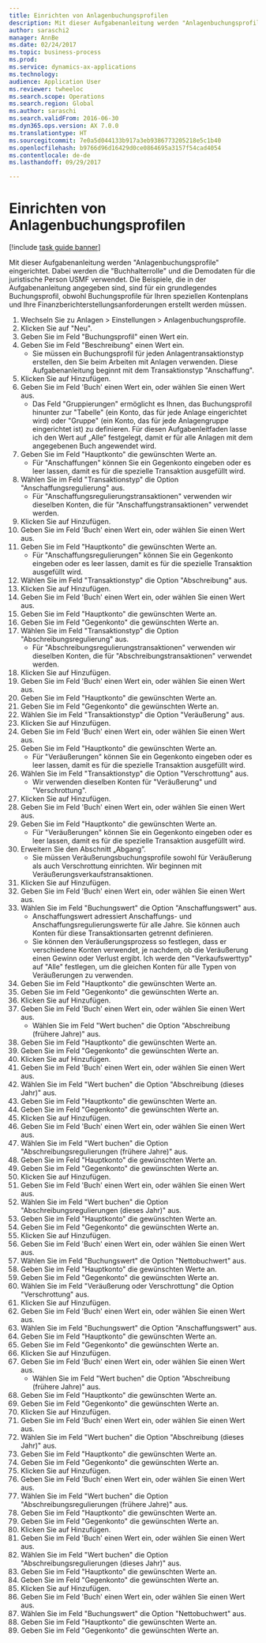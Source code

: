 ```yaml
--- 
title: Einrichten von Anlagenbuchungsprofilen
description: Mit dieser Aufgabenanleitung werden "Anlagenbuchungsprofile" eingerichtet.
author: saraschi2
manager: AnnBe
ms.date: 02/24/2017
ms.topic: business-process
ms.prod: 
ms.service: dynamics-ax-applications
ms.technology: 
audience: Application User
ms.reviewer: twheeloc
ms.search.scope: Operations
ms.search.region: Global
ms.author: saraschi
ms.search.validFrom: 2016-06-30
ms.dyn365.ops.version: AX 7.0.0
ms.translationtype: HT
ms.sourcegitcommit: 7e0a5d044133b917a3eb9386773205218e5c1b40
ms.openlocfilehash: b9766d96d16429d0ce0864695a3157f54cad4054
ms.contentlocale: de-de
ms.lasthandoff: 09/29/2017

---
```

# <a name="set-up-fixed-asset-posting-profiles"></a>Einrichten von Anlagenbuchungsprofilen

[!include [task guide banner](../../includes/task-guide-banner.md)]

Mit dieser Aufgabenanleitung werden "Anlagenbuchungsprofile" eingerichtet.  Dabei werden die "Buchhalterrolle" und die Demodaten für die juristische Person USMF verwendet.  Die Beispiele, die in der Aufgabenanleitung angegeben sind, sind für ein grundlegendes Buchungsprofil, obwohl Buchungsprofile für Ihren speziellen Kontenplans und Ihre Finanzberichterstellungsanforderungen erstellt werden müssen.

1. Wechseln Sie zu Anlagen > Einstellungen > Anlagenbuchungsprofile.
2. Klicken Sie auf "Neu".
3. Geben Sie im Feld "Buchungsprofil" einen Wert ein.
4. Geben Sie im Feld "Beschreibung" einen Wert ein.
    * Sie müssen ein Buchungsprofil für jeden Anlagentransaktionstyp erstellen, den Sie beim Arbeiten mit Anlagen verwenden.  Diese Aufgabenanleitung beginnt mit dem Transaktionstyp "Anschaffung".  
5. Klicken Sie auf Hinzufügen.
6. Geben Sie im Feld 'Buch' einen Wert ein, oder wählen Sie einen Wert aus.
    * Das Feld "Gruppierungen" ermöglicht es Ihnen, das Buchungsprofil hinunter zur "Tabelle" (ein Konto, das für jede Anlage eingerichtet wird) oder "Gruppe" (ein Konto, das für jede Anlagengruppe eingerichtet ist) zu definieren.  Für diesen Aufgabenleitfaden lasse ich den Wert auf „Alle” festgelegt, damit er für alle Anlagen mit dem angegebenen Buch angewendet wird.  
7. Geben Sie im Feld "Hauptkonto" die gewünschten Werte an.
    * Für "Anschaffungen" können Sie ein Gegenkonto eingeben oder es leer lassen, damit es für die spezielle Transaktion ausgefüllt wird.    
8. Wählen Sie im Feld "Transaktionstyp" die Option "Anschaffungsregulierung" aus.
    * Für "Anschaffungsregulierungstransaktionen" verwenden wir dieselben Konten, die für "Anschaffungstransaktionen" verwendet werden.  
9. Klicken Sie auf Hinzufügen.
10. Geben Sie im Feld 'Buch' einen Wert ein, oder wählen Sie einen Wert aus.
11. Geben Sie im Feld "Hauptkonto" die gewünschten Werte an.
    * Für "Anschaffungsregulierungen" können Sie ein Gegenkonto eingeben oder es leer lassen, damit es für die spezielle Transaktion ausgefüllt wird.    
12. Wählen Sie im Feld "Transaktionstyp" die Option "Abschreibung" aus.
13. Klicken Sie auf Hinzufügen.
14. Geben Sie im Feld 'Buch' einen Wert ein, oder wählen Sie einen Wert aus.
15. Geben Sie im Feld "Hauptkonto" die gewünschten Werte an.
16. Geben Sie im Feld "Gegenkonto" die gewünschten Werte an.
17. Wählen Sie im Feld "Transaktionstyp" die Option "Abschreibungsregulierung" aus.
    * Für "Abschreibungsregulierungstransaktionen" verwenden wir dieselben Konten, die für "Abschreibungstransaktionen" verwendet werden.  
18. Klicken Sie auf Hinzufügen.
19. Geben Sie im Feld 'Buch' einen Wert ein, oder wählen Sie einen Wert aus.
20. Geben Sie im Feld "Hauptkonto" die gewünschten Werte an.
21. Geben Sie im Feld "Gegenkonto" die gewünschten Werte an.
22. Wählen Sie im Feld "Transaktionstyp" die Option "Veräußerung" aus.
23. Klicken Sie auf Hinzufügen.
24. Geben Sie im Feld 'Buch' einen Wert ein, oder wählen Sie einen Wert aus.
25. Geben Sie im Feld "Hauptkonto" die gewünschten Werte an.
    * Für "Veräußerungen" können Sie ein Gegenkonto eingeben oder es leer lassen, damit es für die spezielle Transaktion ausgefüllt wird.  
26. Wählen Sie im Feld "Transaktionstyp" die Option "Verschrottung" aus.
    * Wir verwenden dieselben Konten für "Veräußerung" und "Verschrottung".  
27. Klicken Sie auf Hinzufügen.
28. Geben Sie im Feld 'Buch' einen Wert ein, oder wählen Sie einen Wert aus.
29. Geben Sie im Feld "Hauptkonto" die gewünschten Werte an.
    * Für "Veräußerungen" können Sie ein Gegenkonto eingeben oder es leer lassen, damit es für die spezielle Transaktion ausgefüllt wird.  
30. Erweitern Sie den Abschnitt „Abgang”.
    * Sie müssen Veräußerungsbuchungsprofile sowohl für Veräußerung als auch Verschrottung einrichten.  Wir beginnen mit Veräußerungsverkaufstransaktionen.  
31. Klicken Sie auf Hinzufügen.
32. Geben Sie im Feld 'Buch' einen Wert ein, oder wählen Sie einen Wert aus.
33. Wählen Sie im Feld "Buchungswert" die Option "Anschaffungswert" aus.
    * Anschaffungswert adressiert Anschaffungs- und Anschaffungsregulierungswerte für alle Jahre.  Sie können auch Konten für diese Transaktionsarten getrennt definieren.  
    * Sie können den Veräußerungsprozess so festlegen, dass er verschiedene Konten verwendet, je nachdem, ob die Veräußerung einen Gewinn oder Verlust ergibt.  Ich werde den "Verkaufswerttyp" auf "Alle" festlegen, um die gleichen Konten für alle Typen von Veräußerungen zu verwenden.  
34. Geben Sie im Feld "Hauptkonto" die gewünschten Werte an.
35. Geben Sie im Feld "Gegenkonto" die gewünschten Werte an.
36. Klicken Sie auf Hinzufügen.
37. Geben Sie im Feld 'Buch' einen Wert ein, oder wählen Sie einen Wert aus.
    * Wählen Sie im Feld "Wert buchen" die Option "Abschreibung (frühere Jahre)" aus.  
38. Geben Sie im Feld "Hauptkonto" die gewünschten Werte an.
39. Geben Sie im Feld "Gegenkonto" die gewünschten Werte an.
40. Klicken Sie auf Hinzufügen.
41. Geben Sie im Feld 'Buch' einen Wert ein, oder wählen Sie einen Wert aus.
42. Wählen Sie im Feld "Wert buchen" die Option "Abschreibung (dieses Jahr)" aus.
43. Geben Sie im Feld "Hauptkonto" die gewünschten Werte an.
44. Geben Sie im Feld "Gegenkonto" die gewünschten Werte an.
45. Klicken Sie auf Hinzufügen.
46. Geben Sie im Feld 'Buch' einen Wert ein, oder wählen Sie einen Wert aus.
47. Wählen Sie im Feld "Wert buchen" die Option "Abschreibungsregulierungen (frühere Jahre)" aus.
48. Geben Sie im Feld "Hauptkonto" die gewünschten Werte an.
49. Geben Sie im Feld "Gegenkonto" die gewünschten Werte an.
50. Klicken Sie auf Hinzufügen.
51. Geben Sie im Feld 'Buch' einen Wert ein, oder wählen Sie einen Wert aus.
52. Wählen Sie im Feld "Wert buchen" die Option "Abschreibungsregulierungen (dieses Jahr)" aus.
53. Geben Sie im Feld "Hauptkonto" die gewünschten Werte an.
54. Geben Sie im Feld "Gegenkonto" die gewünschten Werte an.
55. Klicken Sie auf Hinzufügen.
56. Geben Sie im Feld 'Buch' einen Wert ein, oder wählen Sie einen Wert aus.
57. Wählen Sie im Feld "Buchungswert" die Option "Nettobuchwert" aus.
58. Geben Sie im Feld "Hauptkonto" die gewünschten Werte an.
59. Geben Sie im Feld "Gegenkonto" die gewünschten Werte an.
60. Wählen Sie im Feld "Veräußerung oder Verschrottung" die Option "Verschrottung" aus.
61. Klicken Sie auf Hinzufügen.
62. Geben Sie im Feld 'Buch' einen Wert ein, oder wählen Sie einen Wert aus.
63. Wählen Sie im Feld "Buchungswert" die Option "Anschaffungswert" aus.
64. Geben Sie im Feld "Hauptkonto" die gewünschten Werte an.
65. Geben Sie im Feld "Gegenkonto" die gewünschten Werte an.
66. Klicken Sie auf Hinzufügen.
67. Geben Sie im Feld 'Buch' einen Wert ein, oder wählen Sie einen Wert aus.
    * Wählen Sie im Feld "Wert buchen" die Option "Abschreibung (frühere Jahre)" aus.  
68. Geben Sie im Feld "Hauptkonto" die gewünschten Werte an.
69. Geben Sie im Feld "Gegenkonto" die gewünschten Werte an.
70. Klicken Sie auf Hinzufügen.
71. Geben Sie im Feld 'Buch' einen Wert ein, oder wählen Sie einen Wert aus.
72. Wählen Sie im Feld "Wert buchen" die Option "Abschreibung (dieses Jahr)" aus.
73. Geben Sie im Feld "Hauptkonto" die gewünschten Werte an.
74. Geben Sie im Feld "Gegenkonto" die gewünschten Werte an.
75. Klicken Sie auf Hinzufügen.
76. Geben Sie im Feld 'Buch' einen Wert ein, oder wählen Sie einen Wert aus.
77. Wählen Sie im Feld "Wert buchen" die Option "Abschreibungsregulierungen (frühere Jahre)" aus.
78. Geben Sie im Feld "Hauptkonto" die gewünschten Werte an.
79. Geben Sie im Feld "Gegenkonto" die gewünschten Werte an.
80. Klicken Sie auf Hinzufügen.
81. Geben Sie im Feld 'Buch' einen Wert ein, oder wählen Sie einen Wert aus.
82. Wählen Sie im Feld "Wert buchen" die Option "Abschreibungsregulierungen (dieses Jahr)" aus.
83. Geben Sie im Feld "Hauptkonto" die gewünschten Werte an.
84. Geben Sie im Feld "Gegenkonto" die gewünschten Werte an.
85. Klicken Sie auf Hinzufügen.
86. Geben Sie im Feld 'Buch' einen Wert ein, oder wählen Sie einen Wert aus.
87. Wählen Sie im Feld "Buchungswert" die Option "Nettobuchwert" aus.
88. Geben Sie im Feld "Hauptkonto" die gewünschten Werte an.
89. Geben Sie im Feld "Gegenkonto" die gewünschten Werte an.


